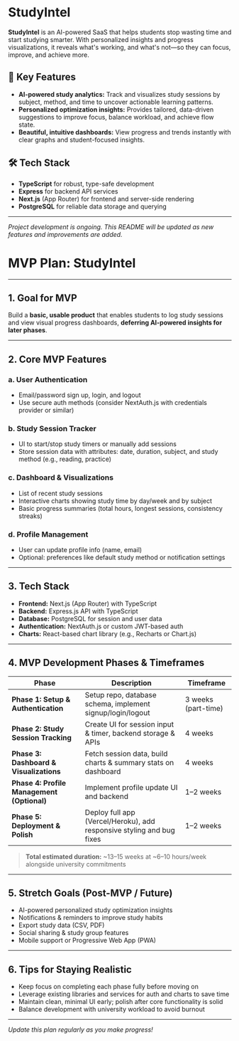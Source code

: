 # StudyIntel

**StudyIntel** is an AI-powered SaaS that helps students stop wasting time and start studying smarter. With personalized insights and progress visualizations, it reveals what's working, and what's not—so they can focus, improve, and achieve more.
                        
## 🎯 Key Features

- **AI-powered study analytics:** Track and visualizes study sessions by subject, method, and time to uncover actionable learning patterns.  
- **Personalized optimization insights:** Provides tailored, data-driven suggestions to improve focus, balance workload, and achieve flow state.  
- **Beautiful, intuitive dashboards:** View progress and trends instantly with clear graphs and student-focused insights.

## 🛠️ Tech Stack

- **TypeScript** for robust, type-safe development  
- **Express** for backend API services  
- **Next.js** (App Router) for frontend and server-side rendering  
- **PostgreSQL** for reliable data storage and querying  

---

*Project development is ongoing. This README will be updated as new features and improvements are added.*


# MVP Plan: StudyIntel

---

## 1. Goal for MVP
Build a **basic, usable product** that enables students to log study sessions and view visual progress dashboards, **deferring AI-powered insights for later phases**.

---

## 2. Core MVP Features

### a. User Authentication
- Email/password sign up, login, and logout  
- Use secure auth methods (consider NextAuth.js with credentials provider or similar)

### b. Study Session Tracker
- UI to start/stop study timers or manually add sessions  
- Store session data with attributes: date, duration, subject, and study method (e.g., reading, practice)  

### c. Dashboard & Visualizations
- List of recent study sessions  
- Interactive charts showing study time by day/week and by subject  
- Basic progress summaries (total hours, longest sessions, consistency streaks)

### d. Profile Management
- User can update profile info (name, email)  
- Optional: preferences like default study method or notification settings

---

## 3. Tech Stack

- **Frontend:** Next.js (App Router) with TypeScript  
- **Backend:** Express.js API with TypeScript  
- **Database:** PostgreSQL for session and user data  
- **Authentication:** NextAuth.js or custom JWT-based auth  
- **Charts:** React-based chart library (e.g., Recharts or Chart.js)

---

## 4. MVP Development Phases & Timeframes

| Phase                               | Description                                                  | Timeframe           |
|-----------------------------------|--------------------------------------------------------------|---------------------|
| **Phase 1: Setup & Authentication**     | Setup repo, database schema, implement signup/login/logout       | 3 weeks (part-time)  |
| **Phase 2: Study Session Tracking**      | Create UI for session input & timer, backend storage & APIs       | 4 weeks             |
| **Phase 3: Dashboard & Visualizations**  | Fetch session data, build charts & summary stats on dashboard      | 4 weeks             |
| **Phase 4: Profile Management (Optional)** | Implement profile update UI and backend                              | 1–2 weeks           |
| **Phase 5: Deployment & Polish**          | Deploy full app (Vercel/Heroku), add responsive styling and bug fixes | 1–2 weeks           |

> **Total estimated duration:** ~13–15 weeks at ~6–10 hours/week alongside university commitments

---

## 5. Stretch Goals (Post-MVP / Future)

- AI-powered personalized study optimization insights  
- Notifications & reminders to improve study habits  
- Export study data (CSV, PDF)  
- Social sharing & study group features  
- Mobile support or Progressive Web App (PWA)

---

## 6. Tips for Staying Realistic

- Keep focus on completing each phase fully before moving on  
- Leverage existing libraries and services for auth and charts to save time  
- Maintain clean, minimal UI early; polish after core functionality is solid  
- Balance development with university workload to avoid burnout

---

*Update this plan regularly as you make progress!*

